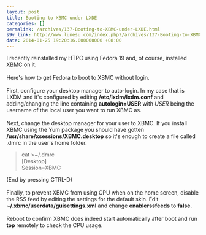 ```yaml
---
layout: post
title: Booting to XBMC under LXDE
categories: []
permalink: /archives/137-Booting-to-XBMC-under-LXDE.html
s9y_link: http://www.lunesu.com/index.php?/archives/137-Booting-to-XBMC-under-LXDE.html
date: 2014-01-25 19:20:16.000000000 +08:00
---
```

I recently reinstalled my HTPC using Fedora 19 and, of course, installed <a href="http://xbmc.org/" title="XBox Media Center">XBMC</a> on it.<br />
<br />
Here's how to get Fedora to boot to XBMC without login.<br />
<br />
First, configure your desktop manager to auto-login. In my case that is LXDM and it's configured by editing <strong>/etc/lxdm/lxdm.conf</strong> and adding/changing the line containing <strong>autologin=USER</strong> with <em>USER </em>being the username of the local user you want to run XBMC as. <br />
<br />
Next, change the desktop manager for your user to XBMC. If you install XBMC using the Yum package you should have gotten <strong>/usr/share/xsessions/XBMC.desktop</strong> so it's enough to create a file called .dmrc in the user's home folder.<blockquote>cat >~/.dmrc<br />
[Desktop]<br />
Session=XBMC</blockquote>(End by pressing CTRL-D)<br />
<br />
Finally, to prevent XBMC from using CPU when on the home screen, disable the RSS feed by editing the settings for the default skin. Edit <strong>~/.xbmc/userdata/guisettings.xml</strong> and change <strong>enablerssfeeds </strong>to <strong>false</strong>.<br />
<br />
Reboot to confirm XBMC does indeed start automatically after boot and run <strong>top </strong>remotely to check the CPU usage.<br />
